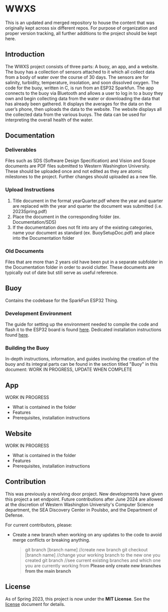 # WWXS
This is an updated and merged repository to house the content that was originally kept across six different repos. For purpose of organization and proper version tracking, all further additions to the project should be kept here. 

## Introduction
The WWXS project consists of three parts: A buoy, an app, and a website.
The buoy has a collection of sensors attached to it which all collect data from a body of water over the course of 30 days. The sensors are for salinity, turbidity, temperature, insolation, and soon dissolved oxygen. The code for the buoy, written in C, is run from an ESP32 Sparkfun.
The app connects to the buoy via Bluetooth and allows a user to log in to a buoy they own and begin collecting data from the water or downloading the data that has already been gathered. It displays the averages for the data on the user’s phone, then uploads the data to the website.
The website displays all the collected data from the various buoys. The data can be used for interpreting the overall health of the water.

## Documentation
### Deliverables
Files such as SDS (Software Design Specification) and Vision and Scope documents are PDF files submitted to Western Washington University. These should be uploaded once and not edited as they are atomic milestones to the project. Further changes should uploaded as a new file.

### Upload Instructions
1. Title document in the format yearQuarter.pdf where the year and quarter are replaced with the year and quarter the document was submitted (i.e. 2023Spring.pdf)
2. Place the document in the corresponding folder (ex. Documentation/SDS)
3. If the documentation does not fit into any of the existing categories, name your document as standard (ex. BuoySetupDoc.pdf) and place into the Documentation folder

### Old Documents
Files that are more than 2 years old have been put in a separate subfolder in the Documentation folder in order to avoid clutter. These documents are typically out of date but still serve as useful reference.

## Buoy
Contains the codebase for the SparkFun ESP32 Thing.

### Development Environment
The guide for setting up the environment needed to compile the code and flash it to the ESP32 board is found [here](https://docs.espressif.com/projects/esp-idf/en/v4.2.1/esp32/get-started/index.html).
Dedicated installation instructions found [here](Buoy/buoy-fall-2022/INSTALL.md).

### Building the Buoy
In-depth instructions, information, and guides involving the creation of the buoy and its integral parts can be found in the section titled "Buoy" in this document:
WORK IN PROGRESS, UPDATE WHEN COMPLETE


## App
WORK IN PROGRESS
* What is contained in the folder
* Features
* Prerequisites, installation instructions

## Website
WORK IN PROGRESS
* What is contained in the folder
* Features
* Prerequisites, installation instructions

## Contribution
This was previously a revolving door project. New developments have given this project a set endpoint. Future contributions after June 2024 are allowed at the discretion of
Western Washington University's Computer Science department, the SEA Discovery Center in Poulsbo, and the Department of Defense.

For current contributors, please:
* Create a new branch when working on any updates to the code to avoid merge conflicts or breaking anything.
    > git branch [branch name] //create new branch
    > git checkout [branch name] //change your working branch to the new one you created
    > git branch //see current existing branches and which one you are currently working from
    **Please only create new branches from the main branch**

## License
As of Spring 2023, this project is now under the **MIT License**. See the [license](LICENSE) document for details.